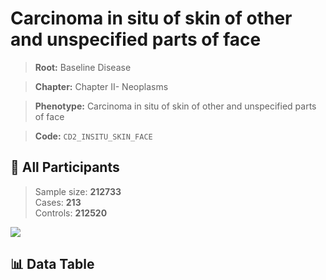 # Carcinoma in situ of skin of other and unspecified parts of face

> **Root:** Baseline Disease  

> **Chapter:** Chapter II- Neoplasms  

> **Phenotype:** Carcinoma in situ of skin of other and unspecified parts of face  

> **Code:** `CD2_INSITU_SKIN_FACE`

## 🧪 All Participants  
> Sample size: **212733**  
> Cases: **213**  
> Controls: **212520**
<img src="/Sensitive/Figures/ALL/Incidence/CD2_INSITU_SKIN_FACE.png"/>

## 📊 Data Table
<CsvTableMRF src="/Sensitive/Data/ALL/Incidence/COX_CD2_INSITU_SKIN_FACE.csv"/>

